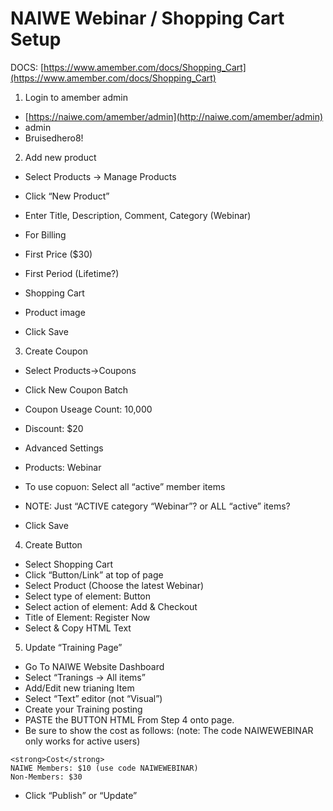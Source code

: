 # NAIWE Webinar / Shopping Cart Setup

  

DOCS: [https://www.amember.com/docs/Shopping_Cart](https://www.amember.com/docs/Shopping_Cart)

  

1.  Login to amember admin

-   [https://naiwe.com/amember/admin](http://naiwe.com/amember/admin)
-   admin
-   Bruisedhero8!

2. Add new product

-   Select Products -> Manage Products
-   Click “New Product”
-   Enter Title, Description, Comment, Category (Webinar)
-   For Billing

-   First Price ($30)
-   First Period (Lifetime?)

-   Shopping Cart

-   Product image

-   Click Save

3. Create Coupon

-   Select Products->Coupons
-   Click New Coupon Batch
-   Coupon Useage Count: 10,000
-   Discount: $20
-   Advanced Settings

-   Products: Webinar
-   To use copuon: Select all “active” member items

-   NOTE: Just “ACTIVE category “Webinar”? or ALL “active” items?

-   Click Save

4. Create Button

-   Select Shopping Cart
-   Click “Button/Link” at top of page
-   Select Product (Choose the latest Webinar)
-   Select type of element: Button
-   Select action of element: Add & Checkout
-   Title of Element: Register Now
-   Select & Copy HTML Text

5. Update “Training Page”

-   Go To NAIWE Website Dashboard
-   Select “Tranings -> All items”
-   Add/Edit new trianing Item
-   Select “Text” editor (not “Visual”)
-   Create your Training posting
-   PASTE the BUTTON HTML From Step 4 onto page.
-   Be sure to show the cost as follows: (note: The code NAIWEWEBINAR only works for active users)

  
```
<strong>Cost</strong>
NAIWE Members: $10 (use code NAIWEWEBINAR)
Non-Members: $30
```
-   Click “Publish” or “Update”
<!--stackedit_data:
eyJoaXN0b3J5IjpbLTEyNTA1MjY1ODZdfQ==
-->